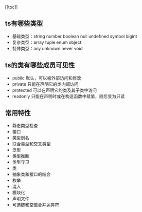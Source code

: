 [[toc]]

## ts有哪些类型
- 基础类型：string number boolean null undefined symbol bigint
- 复杂类型：array tuple enum object
- 特殊类型：any unknown never void

## ts的类有哪些成员可见性
- public 默认，可以被外部访问和修改
- private 只能在声明它的类内部访问
- protected 可以在声明它的类及其子类中访问
- readonly 只能在声明时或在构造函数中赋值，随后变为只读

## 常用特性
- 静态类型检查
- 接口
- 类型别名
- 联合类型和交叉类型
- 泛型
- 类型推断
- 类型守卫
- 类
- 抽象类和接口的结合
- 枚举
- 混入
- 模块化
- 声明文件
- 可选链和空值合并运算符